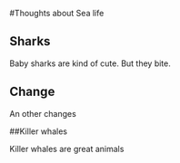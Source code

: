 #Thoughts about Sea life 

## Sharks

Baby sharks are kind of cute. 
But they bite. 


## Change
An other changes

##Killer whales

Killer whales are great animals


